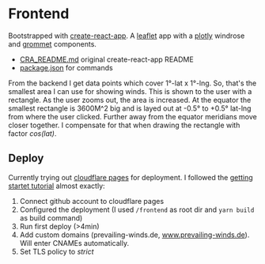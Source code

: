 # Frontend

Bootstrapped with [create-react-app](https://www.npmjs.com/package/create-react-app).
A [leaflet](https://leafletjs.com/) app with a [plotly](https://plotly.com/) windrose and [grommet](https://v2.grommet.io/) components.

- [CRA_README.md](./CRA_README.md) original create-react-app README
- [package.json](./package.json) for commands

From the backend I get data points which cover 1°-lat x 1°-lng.
So, that's the smallest area I can use for showing winds.
This is shown to the user with a rectangle.
As the user zooms out, the area is increased.
At the equator the smallest rectangle is 3600M^2 big and is layed out
at -0.5° to +0.5° lat-lng from where the user clicked.
Further away from the equator meridians move closer together.
I compensate for that when drawing the rectangle with factor _cos(lat)_.

## Deploy

Currently trying out [cloudflare pages](https://pages.cloudflare.com/) for deployment.
I followed the [getting startet tutorial](https://developers.cloudflare.com/pages/getting-started#adding-a-custom-domain)
almost exactly:

1. Connect github account to cloudflare pages
2. Configured the deployment (I used `/frontend` as root dir and `yarn build` as build command)
3. Run first deploy (>4min)
4. Add custom domains (prevailing-winds.de, www.prevailing-winds.de). Will enter CNAMEs automatically.
5. Set TLS policy to _strict_
